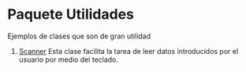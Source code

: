 # Paquete Utilidades

Ejemplos de clases que son de gran utilidad

1. [Scanner](https://github.com/franlu/DAM-AD/blob/master/utilidades/utilidades/LeerTeclado.java)
Esta clase facilita la tarea de leer datos introducidos por el usuario por medio del teclado.